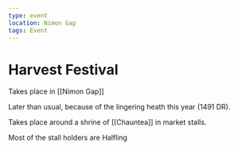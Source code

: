 ```yaml
---
type: event
location: Nimon Gap
tags: Event
---
```


# Harvest Festival

Takes place in [[Nimon Gap]]

Later than usual, because of the lingering heath this year (1491 DR).

Takes place around a shrine of [[Chauntea]] in market stalls.

Most of the stall holders are Halfling
